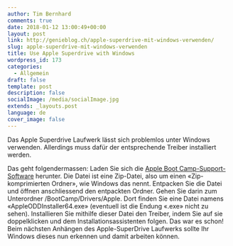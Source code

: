 ```yaml
---
author: Tim Bernhard
comments: true
date: 2018-01-12 13:00:49+00:00
layout: post
link: http://genieblog.ch/apple-superdrive-mit-windows-verwenden/
slug: apple-superdrive-mit-windows-verwenden
title: Use Apple Superdrive with Windows
wordpress_id: 173
categories:
  - Allgemein
draft: false
template: post
description: false
socialImage: /media/socialImage.jpg
extends: _layouts.post
language: de
cover_image: false
---
```


Das Apple Superdrive Laufwerk lässt sich problemlos unter Windows verwenden. Allerdings muss dafür der entsprechende Treiber installiert werden.

Das geht folgendermassen: Laden Sie sich die [Apple Boot Camp-Support-Software](https://support.apple.com/kb/DL1837?viewlocale=de_DE&locale=de_CH) herunter. Die Datei ist eine Zip-Datei, also um einen «Zip-komprimierten Ordner», wie Windows das nennt. Entpacken Sie die Datei und öffnen anschliessend den entpackten Ordner. Gehen Sie darin zum Unterordner /BootCamp/Drivers/Apple. Dort finden Sie eine Datei namens «AppleODDInstaller64.exe» (eventuell ist die Endung «.exe» nicht zu sehen). Installieren Sie mithilfe dieser Datei den Treiber, indem Sie auf sie doppelklicken und dem Installationsassistenten folgen. Das war es schon! Beim nächsten Anhängen des Apple-SuperDrive Laufwerks sollte Ihr Windows dieses nun erkennen und damit arbeiten können.
